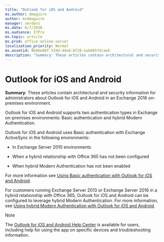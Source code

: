 ```yaml
---
title: "Outlook for iOS and Android"
ms.author: dmaguire
author: msdmaguire
manager: serdars
ms.date: 6/7/2018
ms.audience: ITPro
ms.topic: article
ms.prod: office-online-server
localization_priority: Normal
ms.assetid: 8b46e0bf-334d-44ed-bf20-eab605fdcae6
description: "Summary: These articles contain architectural and security information for administrators about Outlook for iOS and Android in an Exchange 2016 on-premises environment."
---
```


# Outlook for iOS and Android

 **Summary**: These articles contain architectural and security information for administrators about Outlook for iOS and Android in an Exchange 2016 on-premises environment.
  
Outlook for iOS and Android supports two authentication types in Exchange on-premises environments: Basic authentication and hybrid Modern Authentication.
  
Outlook for iOS and Android uses Basic authentication with Exchange ActiveSync in the following environments:
  
- In Exchange Server 2010 environments
    
- When a hybrid relationship with Office 365 has not been configured
    
- When hybrid Modern Authentication has not been enabled
    
For more information see [Using Basic authentication with Outlook for iOS and Android](use-basic-auth.md).
  
For customers running Exchange Server 2013 or Exchange Server 2016 in a hybrid relationship with Office 365, Outlook for iOS and Android can be configured to leverage hybrid Modern Authentication. For more information, see [Using hybrid Modern Authentication with Outlook for iOS and Android](use-hybrid-modern-auth.md).
  
> [!NOTE]
> The [Outlook for iOS and Android Help Center](https://support.office.com/article/cd84214e-a5ac-4e95-9ea3-e07f78d0cde6) is available for users, including help for using the app on specific devices and troubleshooting information. 
  

